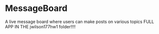 # MessageBoard
A live message board where users can make posts on various topics
FULL APP IN THE jwilson177hw1 folder!!!!
